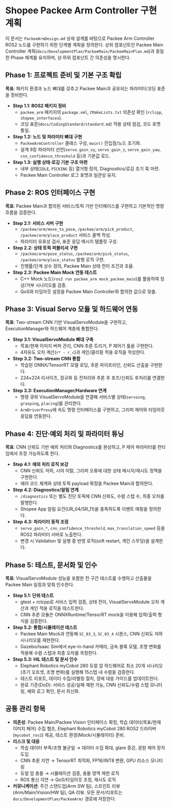 # Shopee Packee Arm Controller 구현 계획

이 문서는 `PackeeArmDesign.md` 상세 설계를 바탕으로 Packee Arm Controller ROS2 노드를 구현하기 위한 단계별 계획을 정의한다. 상위 컴포넌트인 Packee Main Controller 계획(`docs/DevelopmentPlan/PackeeMain/PackeeMainPlan.md`)과 동일한 Phase 체계를 유지하며, 상·하위 컴포넌트 간 의존성을 명시한다.

## Phase 1: 프로젝트 준비 및 기본 구조 확립

**목표**: 패키지 환경과 노드 뼈대를 갖추고 Packee Main과 공유되는 파라미터/코딩 표준을 정비한다.

- **Step 1.1: ROS2 패키지 정비**
  - `packee_arm` 패키지의 `package.xml`, `CMakeLists.txt` 의존성 확인 (`rclcpp`, `shopee_interfaces`).
  - 코딩 표준(`docs/CodingStandard/standard.md`) 적용 상태 점검, 코드 포맷 통일.
- **Step 1.2: 노드 및 파라미터 뼈대 구현**
  - `PackeeArmController` 클래스 구성, `main()` 진입점/노드 초기화.
  - 설계 9장 파라미터 선언(`servo_gain_xy`, `servo_gain_z`, `servo_gain_yaw`, `cnn_confidence_threshold` 등)과 기본값 로드.
- **Step 1.3: 실행 상태·로깅 기본 구조 마련**
  - 내부 상태(`IDLE`, `PICKING` 등) 열거형 정의, Diagnostics/로깅 초기 훅 마련.
  - Packee Main Controller 로그 포맷과 일관성 유지.

## Phase 2: ROS 인터페이스 구현

**목표**: Packee Main과 합의된 서비스/토픽 기반 인터페이스를 구현하고 기본적인 명령 흐름을 검증한다.

- **Step 2.1: 서비스 서버 구현**
  - `/packee/arm/move_to_pose`, `/packee/arm/pick_product`, `/packee/arm/place_product` 서비스 콜백 작성.
  - 파라미터 유효성 검사, 표준 응답 메시지 템플릿 구성.
- **Step 2.2: 상태 토픽 퍼블리셔 구현**
  - `/packee/arm/pose_status`, `/packee/arm/pick_status`, `/packee/arm/place_status` 발행 로직 구현.
  - 진행률/단계 상수 정의, Packee Main 상태 전이 조건과 조율.
- **Step 2.3: Packee Main Mock 연동 테스트**
  - C++ Mock 노드(`ros2 run packee_arm mock_packee_main`)를 활용하여 정상/거부 시나리오를 검증.
  - QoS와 타임아웃 설정을 Packee Main Controller와 합의한 값으로 맞춤.

## Phase 3: Visual Servo 모듈 및 하드웨어 연동

**목표**: Two-stream CNN 기반 VisualServoModule을 구현하고, ExecutionManager와 하드웨어 계층에 통합한다.

- **Step 3.1: VisualServoModule 뼈대 구축**
  - 목표/현재 이미지 버퍼 관리, CNN 추론 트리거, P 제어기 틀을 구현한다.
  - 4자유도 오차 계산(`r* - r_c`)과 게인/클리핑 적용 로직을 작성한다.
- **Step 3.2: Two-stream CNN 통합**
  - 학습된 ONNX/TensorRT 모델 로딩, 추론 파이프라인, 신뢰도 산출을 구현한다.
  - 224×224 리사이즈, 정규화 등 전처리와 추론 후 포즈/신뢰도 후처리를 연결한다.
- **Step 3.3: ExecutionManager/Hardware 연계**
  - 명령 큐와 VisualServoModule을 연결해 서비스별 상태(`servoing`, `grasping`, `placing`)를 관리한다.
  - `ArmDriverProxy`에 속도 명령 인터페이스를 구현하고, 그리퍼 제어와 타임아웃 응답을 연동한다.

## Phase 4: 진단·예외 처리 및 파라미터 튜닝

**목표**: CNN 신뢰도 기반 예외 처리와 Diagnostics를 완성하고, P 제어 파라미터를 런타임에서 조정 가능하도록 한다.

- **Step 4.1: 예외 처리 로직 보강**
  - CNN 신뢰도 저하, 시야 이탈, 그리퍼 오류에 대한 상태 메시지/재시도 정책을 구현한다.
  - 에러 코드 체계와 상태 토픽 payload 확장을 Packee Main과 합의한다.
- **Step 4.2: Diagnostics/알림 연계**
  - `/diagnostics` 또는 별도 진단 토픽에 CNN 신뢰도, 수렴 스텝 수, 최종 오차를 발행한다.
  - Shopee App 알림 요건(UR_04/SR_11)을 충족하도록 이벤트 매핑을 정의한다.
- **Step 4.3: 파라미터 동적 조정**
  - `servo_gain_*`, `cnn_confidence_threshold`, `max_translation_speed` 등을 ROS2 파라미터 서버로 노출한다.
  - 변경 시 Validation 및 실행 중 반영 로직(soft restart, 게인 스무딩)을 설계한다.

## Phase 5: 테스트, 문서화 및 인수

**목표**: VisualServoModule 성능을 포함한 전 구간 테스트를 수행하고 산출물을 Packee Main 일정과 맞춰 인수한다.

- **Step 5.1: 단위 테스트**
  - gtest + rclcpp로 서비스 입력 검증, 상태 전이, VisualServoModule 오차 계산과 게인 적용 로직을 테스트한다.
  - CNN 추론 모듈은 ONNXRuntime/TensorRT mock을 이용해 입력/출력 형식을 검증한다.
- **Step 5.2: 통합/시뮬레이션 테스트**
  - Packee Main Mock과 연동해 `SC_03_3`, `SC_03_4` 시퀀스, CNN 신뢰도 저하 시나리오를 재현한다.
  - Gazebo/Isaac Sim에서 eye-in-hand 카메라, 금속 블록 모델, 조명 변화를 적용해 수렴 스텝과 최종 오차를 측정한다.
- **Step 5.3: HIL 테스트 및 문서 인수**
  - Elephant Robotics myCobot 280 듀얼 암 하드웨어로 최소 20개 시나리오(초기 오프셋, 조명 변화)를 실행해 15스텝 내 수렴을 검증한다.
  - 테스트 리포트, 데이터 수집/라벨링 절차, 장애 대응 가이드를 업데이트한다.
  - 완료 기준(DoD): 서비스 성공/실패 재현 가능, CNN 신뢰도/수렴 스텝 모니터링, 예외 로그 확인, 문서 최신화.

## 공통 관리 항목
- **의존성**: Packee Main/Packee Vision 인터페이스 확정, 학습 데이터(목표/현재 이미지 페어) 수집 협조, Elephant Robotics myCobot 280 ROS2 드라이버(`mycobot_ros2`) 제공, 테스트 환경(Mock/시뮬레이터) 준비.
- **리스크 및 대응**  
  - 학습 데이터 부족/조명 불균일 → 데이터 수집 확대, glare 증강, 광원 제어 장치 도입  
  - CNN 추론 지연 → TensorRT 최적화, FP16/INT8 변환, GPU 리소스 모니터링  
  - 듀얼 암 충돌 → 시뮬레이션 검증, 충돌 영역 제한 로직  
  - ROS 통신 지연 → QoS/타임아웃 조정, 재시도 로직  
- **커뮤니케이션**: 주간 스탠드업(Arm SW 팀), 스프린트 리뷰(Arm/Main/Vision/HW 팀), QA 리뷰. 모든 문서/리포트는 `docs/DevelopmentPlan/PackeeArm/` 경로에 저장한다.
